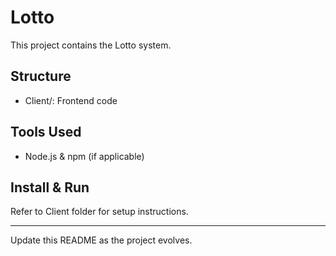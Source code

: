# Lotto

This project contains the Lotto system.

## Structure
- Client/: Frontend code

## Tools Used
- Node.js & npm (if applicable)

## Install & Run
Refer to Client folder for setup instructions.

---
Update this README as the project evolves.